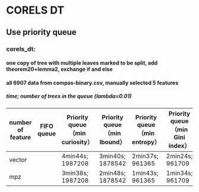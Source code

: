 # CORELS DT

## Use priority queue

### corels_dt:
#### one copy of tree with multiple leaves marked to be split, add theorem20+lemma2, exchange if and else
#### all 6907 data from compas-binary.csv, manually selected 5 features

##### time; number of trees in the queue (lambda=0.01)

number of feature | FIFO queue | Priority queue （min curiosity） | Priority queue （min lbound）| Priority queue （min entropy） | Priority queue （min Gini index）
  ------------- | ------------- | ------------- | ------------- | ------------- | -------------
vector |  | 4min44s; 1987208 | 3min40s; 1878542 | 2min37s; 961365 | 2min24s; 961709
mpz  |  | 3min38s; 1987208 | 2min48s; 1878542 | 1min43s; 961365 | 1min34s; 961709
